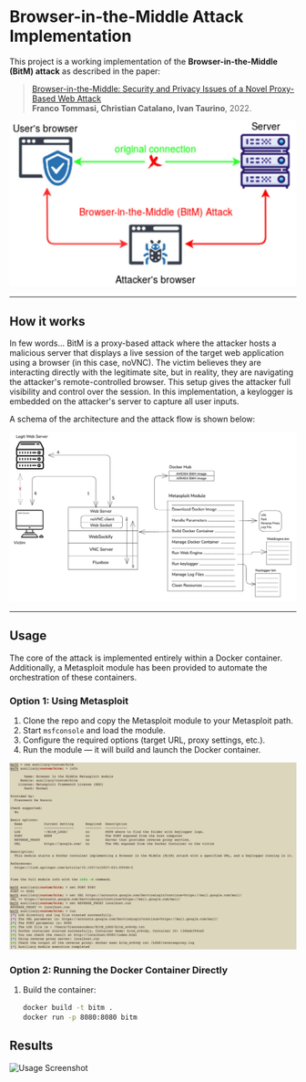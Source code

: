 # Browser-in-the-Middle Attack Implementation


This project is a working implementation of the **Browser-in-the-Middle (BitM) attack** as described in the paper:

> [Browser-in-the-Middle: Security and Privacy Issues of a Novel Proxy-Based Web Attack](https://link.springer.com/article/10.1007/s10207-021-00548-5)  
> **Franco Tommasi, Christian Catalano, Ivan Taurino**, 2022.

![BitM Overview](imgs/bitm.png)

---

## How it works

In few words... 
BitM is a proxy-based attack where the attacker hosts a malicious server that displays a live session of the target web application using a browser (in this case, noVNC). The victim believes they are interacting directly with the legitimate site, but in reality, they are navigating the attacker's remote-controlled browser.
This setup gives the attacker full visibility and control over the session. In this implementation, a keylogger is embedded on the attacker's server to capture all user inputs.

A schema of the architecture and the attack flow is shown below:

![Architecture Diagram](imgs/architecture.png)

---

## Usage

The core of the attack is implemented entirely within a Docker container. Additionally, a Metasploit module has been provided to automate the orchestration of these containers.

### Option 1: Using Metasploit

1. Clone the repo and copy the Metasploit module to your Metasploit path.
2. Start `msfconsole` and load the module.
3. Configure the required options (target URL, proxy settings, etc.).
4. Run the module — it will build and launch the Docker container.

![Usage Screenshot](imgs/usage.png)

### Option 2: Running the Docker Container Directly

1. Build the container:
   ```bash
   docker build -t bitm .
   docker run -p 8080:8080 bitm
      ```
## Results

![Usage Screenshot](imgs/result.png)
